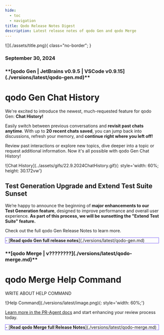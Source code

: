 ```yaml
---
hide:
  - toc
  - navigation
title: Qodo Release Notes Digest
description: Latest release notes of qodo Gen and qodo Merge
---
```


<div class="content" markdown>
<div class="bg-clear" markdown>
<div class="centered" markdown>
![](./assets/title.png){ class="no-border"; }

### September 30, 2024
</div>


<!-- qodo Gen -->
<div class="bg-black" markdown>
<h3 class="top-left" markdown>
**[qodo Gen | JetBrains v0.9.5 | VSCode v0.9.15](./versions/latest/qodo-gen.md)**
</h3>

<div class="centered" markdown>

# qodo Gen **Chat History**

<div class="left-padding" markdown>

We're excited to introduce the newest, much-requested feature for qodo Gen: **Chat History!**

Easily switch between previous conversations and **revisit past chats anytime**. With up to **20 recent chats saved**, you can jump back into discussions, refresh your memory, and **continue right where you left off!**

Review past interactions or explore new topics, dive deeper into a topic or request additional information. Now it's all possible with qodo Gen Chat History!

</div>

<div class="centered" markdown>
![Chat History](../assets/gifs/22.9.2024ChatHistory.gif){: style='width: 60%; height: 30.172vw'}

## **Test Generation** Upgrade and **Extend Test Suite** Sunset
</div>

<div class="left-padding" markdown>

We’re happy to announce the beginning of **major enhancements to our Test Generation feature**, designed to improve performance and overall user experience. **As part of this process, we will be sunsetting the "Extend Test Suite" feature.**

Check out the full qodo Gen Release Notes to learn more.

</div>

<div class="centered" markdown>
<div class="grid cards" style="border: 1px solid #765bfa;" markdown>
- [<b class="green">Read qodo Gen full release notes</b>](./versions/latest/qodo-gen.md)
</div>
</div>
</div>
</div>



<!-- qodo Merge -->
<div class="bg-black" markdown>
<h3 class="top-left" markdown>
**[qodo Merge | v????????](./versions/latest/qodo-merge.md)**
</h3>

<div class="centered" markdown>

# qodo Merge **Help Command**

<div class="left-padding" markdown>

WRITE ABOUT HELP COMMAND


<div class="centered" markdown>
![Help Command](./versions/latest/image.png){: style='width: 60%;'}
</div>

[Learn more in the PR-Agent docs](https://qodo-merge-docs.qodo.ai/chrome-extension/#pr-chat) and start enhancing your review process today.
</div>

<div class="centered" markdown>
<div class="grid cards" style="border: 1px solid #765bfa;" markdown>
- [<b class="green">Read qodo Merge full Release Notes</b>](./versions/latest/qodo-merge.md)
</div>
</div>
</div>
</div>
</div>

<!-- Additional Information -->
<!-- 
Adding Videos:
![type:video](https://www.youtube.com/embed/gT5tli7X4H4?si=84cs1O2bM5unLAWf){: style='width: 60%; height: 30.172vw'}

Adding GIFs:
![TestGeneration](../../assets/gifs/28.8.2024FocusDefault.gif)

Important message:
!!! important "Free feature!"
    This feature is **available for free** to all open-source projects!

    **Get qodo Merge Chrome Extension from the [<u>Chrome web store.</u>](https://chromewebstore.google.com/detail/ephlnjeghhogofkifjloamocljapahnl?hl=en)**
-->
